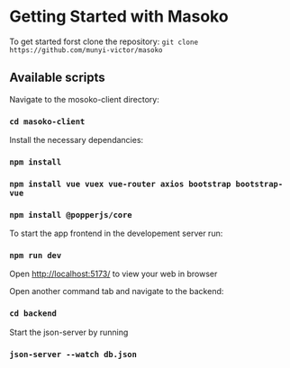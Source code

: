# Getting Started with Masoko

To get started forst clone the repository:
`git clone https://github.com/munyi-victor/masoko`

## Available scripts
Navigate to the mosoko-client directory:
### `cd masoko-client`

Install the necessary dependancies:
<img align="left" src="C:\Users\munyi\OneDrive\Pictures\Screenshots\dep.png" alt=""/>
### `npm install`
### `npm install vue vuex vue-router axios bootstrap bootstrap-vue`
### `npm install @popperjs/core`

To start the app frontend in the developement server run:
### `npm run dev`

Open [http://localhost:5173/](http://localhost:5173/) to view your web in browser

Open another command tab and navigate to the backend:
### `cd backend`

Start the json-server by running
### `json-server --watch db.json`
